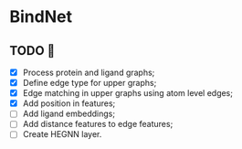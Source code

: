 # BindNet

## TODO 🚧
- [x] Process protein and ligand graphs; 
- [x] Define edge type for upper graphs;
- [x] Edge matching in upper graphs using atom level edges;
- [x] Add position in features;
- [ ] Add ligand embeddings;
- [ ] Add distance features to edge features;
- [ ] Create HEGNN layer.
